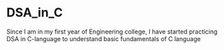 # DSA_in_C
Since I am in my first year of Engineering college, I have started practicing DSA in C-language to understand basic fundamentals of C language 
